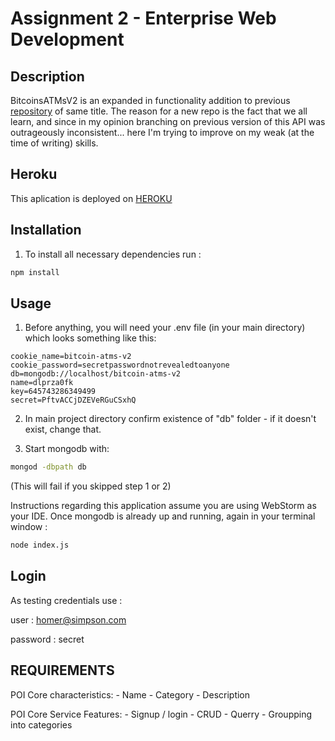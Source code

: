 # Assignment 2 - Enterprise Web Development

## Description

BitcoinsATMsV2 is an expanded in functionality addition to previous [repository](https://github.com/c4rt0/BitcoinATMs) of same title. 
The reason for a new repo is the fact that we all learn, and since in my opinion branching on previous version of this API was outrageously inconsistent... here I'm trying to improve on my weak (at the time of writing) skills.

## Heroku

This aplication is deployed on [HEROKU](https://bitcoin4tms.herokuapp.com/) 
## Installation

1. To install all necessary dependencies run :

```bash
npm install
```

## Usage
1. Before anything, you will need your .env file (in your main directory) which looks something like this:
```.dotenv
cookie_name=bitcoin-atms-v2
cookie_password=secretpasswordnotrevealedtoanyone
db=mongodb://localhost/bitcoin-atms-v2
name=dlprza0fk
key=645743286349499
secret=PftvACCjDZEVeRGuCSxhQ
```

2. In main project directory confirm existence of "db" folder - if it doesn't exist, change that.

3. Start mongodb with:

```bash
mongod -dbpath db
```

(This will fail if you skipped step 1 or 2)

Instructions regarding this application assume you are using WebStorm as your IDE.
Once mongodb is already up and running, again in your terminal window :
```bash
node index.js
```

## Login

As testing credentials use :

user : homer@simpson.com

password : secret


## REQUIREMENTS

POI Core characteristics:
	- Name
	- Category
	- Description

POI Core Service Features:
	- Signup / login
	- CRUD
	- Querry
	- Groupping into categories
